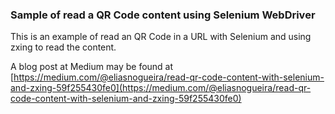 ### Sample of read a QR Code content using Selenium WebDriver

This is an example of read an QR Code in a URL with Selenium and using zxing to read the content.

A blog post at Medium may be found at [https://medium.com/@eliasnogueira/read-qr-code-content-with-selenium-and-zxing-59f255430fe0](https://medium.com/@eliasnogueira/read-qr-code-content-with-selenium-and-zxing-59f255430fe0)